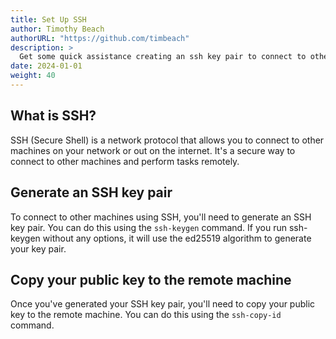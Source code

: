 ```yaml
---
title: Set Up SSH
author: Timothy Beach
authorURL: "https://github.com/timbeach"
description: >
  Get some quick assistance creating an ssh key pair to connect to other machines on your network or out on the internet.
date: 2024-01-01
weight: 40
---
```


## What is SSH?

SSH (Secure Shell) is a network protocol that allows you to connect to other machines on your network or out on the internet. It's a secure way to connect to other machines and perform tasks remotely.

## Generate an SSH key pair

To connect to other machines using SSH, you'll need to generate an SSH key pair. You can do this using the `ssh-keygen` command. If you run ssh-keygen without any options, it will use the ed25519 algorithm to generate your key pair.

## Copy your public key to the remote machine

Once you've generated your SSH key pair, you'll need to copy your public key to the remote machine. You can do this using the `ssh-copy-id` command.
